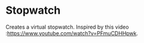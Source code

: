 # Stopwatch

Creates a virtual stopwatch. Inspired by this video :https://www.youtube.com/watch?v=PFmuCDHHpwk. 
